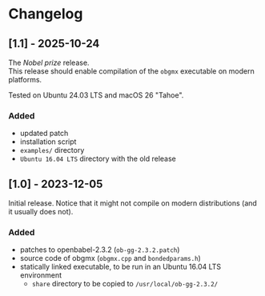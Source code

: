 # Changelog

## [1.1] - 2025-10-24

The _Nobel prize_ release.  
This release should enable compilation of the `obgmx` executable on modern platforms.

Tested on Ubuntu 24.03 LTS and macOS 26 "Tahoe".

### Added

* updated patch
* installation script
* `examples/` directory
* `Ubuntu 16.04 LTS` directory with the old release
	
## [1.0] - 2023-12-05

Initial release.
Notice that it might not compile on modern distributions (and it usually does not).

### Added

* patches to openbabel-2.3.2 (`ob-gg-2.3.2.patch`)
* source code of obgmx (`obgmx.cpp` and `bondedparams.h`)
* statically linked executable, to be run in an Ubuntu 16.04 LTS environment
  - `share` directory to be copied to `/usr/local/ob-gg-2.3.2/`
